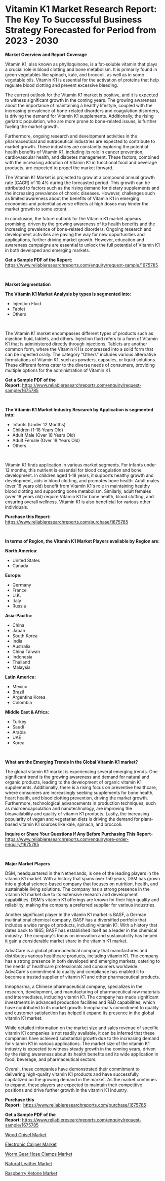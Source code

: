 <p><h1>Vitamin K1 Market Research Report: The Key To Successful Business Strategy Forecasted for Period from 2023 - 2030</h1></p><p><strong>Market Overview and Report Coverage</strong></p>
<p><p>Vitamin K1, also known as phylloquinone, is a fat-soluble vitamin that plays a crucial role in blood clotting and bone metabolism. It is primarily found in green vegetables like spinach, kale, and broccoli, as well as in some vegetable oils. Vitamin K1 is essential for the activation of proteins that help regulate blood clotting and prevent excessive bleeding.</p><p>The current outlook for the Vitamin K1 market is positive, and it is expected to witness significant growth in the coming years. The growing awareness about the importance of maintaining a healthy lifestyle, coupled with the increasing prevalence of bone-related disorders and coagulation disorders, is driving the demand for Vitamin K1 supplements. Additionally, the rising geriatric population, who are more prone to bone-related issues, is further fueling the market growth.</p><p>Furthermore, ongoing research and development activities in the pharmaceutical and nutraceutical industries are expected to contribute to market growth. These industries are constantly exploring the potential health benefits of Vitamin K1, including its role in cancer prevention, cardiovascular health, and diabetes management. These factors, combined with the increasing adoption of Vitamin K1 in functional food and beverage products, are expected to propel the market forward.</p><p>The Vitamin K1 Market is projected to grow at a compound annual growth rate (CAGR) of 10.4% during the forecasted period. This growth can be attributed to factors such as the rising demand for dietary supplements and the increasing prevalence of chronic diseases. However, challenges such as limited awareness about the benefits of Vitamin K1 in emerging economies and potential adverse effects at high doses may hinder the market growth to some extent.</p><p>In conclusion, the future outlook for the Vitamin K1 market appears promising, driven by the growing awareness of its health benefits and the increasing prevalence of bone-related disorders. Ongoing research and development activities are paving the way for new opportunities and applications, further driving market growth. However, education and awareness campaigns are essential to unlock the full potential of Vitamin K1 in both developed and emerging markets.</p></p>
<p><strong>Get a Sample PDF of the Report:</strong> <a href="https://www.reliableresearchreports.com/enquiry/request-sample/1675785">https://www.reliableresearchreports.com/enquiry/request-sample/1675785</a></p>
<p>&nbsp;</p>
<p><strong>Market Segmentation</strong></p>
<p><strong>The Vitamin K1 Market Analysis by types is segmented into:</strong></p>
<p><ul><li>Injection Fluid</li><li>Tablet</li><li>Others</li></ul></p>
<p>&nbsp;</p>
<p><p>The Vitamin K1 market encompasses different types of products such as injection fluid, tablets, and others. Injection fluid refers to a form of Vitamin K1 that is administered directly through injections. Tablets are another common form, where the Vitamin K1 is compressed into a solid form that can be ingested orally. The category "Others" includes various alternative formulations of Vitamin K1, such as powders, capsules, or liquid solutions. These different forms cater to the diverse needs of consumers, providing multiple options for the administration of Vitamin K1.</p></p>
<p><strong>Get a Sample PDF of the Report:</strong>&nbsp;<a href="https://www.reliableresearchreports.com/enquiry/request-sample/1675785">https://www.reliableresearchreports.com/enquiry/request-sample/1675785</a></p>
<p>&nbsp;</p>
<p><strong>The Vitamin K1 Market Industry Research by Application is segmented into:</strong></p>
<p><ul><li>Infants (Under 12 Months)</li><li>Children (1-18 Years Old)</li><li>Adult Male (Over 18 Years Old)</li><li>Adult Female (Over 18 Years Old)</li><li>Others</li></ul></p>
<p>&nbsp;</p>
<p><p>Vitamin K1 finds application in various market segments. For infants under 12 months, this nutrient is essential for blood coagulation and bone development. In children aged 1-18 years, it supports healthy growth and development, aids in blood clotting, and promotes bone health. Adult males (over 18 years old) benefit from Vitamin K1's role in maintaining healthy blood clotting and supporting bone metabolism. Similarly, adult females (over 18 years old) require Vitamin K1 for bone health, blood clotting, and ensuring overall wellness. Vitamin K1 is also beneficial for various other individuals.</p></p>
<p><strong>Purchase this Report:</strong>&nbsp; <a href="https://www.reliableresearchreports.com/purchase/1675785">https://www.reliableresearchreports.com/purchase/1675785</a></p>
<p>&nbsp;</p>
<p><strong>In terms of Region, the Vitamin K1 Market Players available by Region are:</strong></p>
<p>
    <p> <strong> North America: </strong>
        <ul>
            <li>United States</li>
            <li>Canada</li>
        </ul>
        </p> 
    <p> <strong> Europe: </strong>
        <ul>
            <li>Germany</li>
            <li>France</li>
            <li>U.K.</li>
            <li>Italy</li>
            <li>Russia</li>
        </ul>
        </p> 
    <p> <strong> Asia-Pacific: </strong>
        <ul>
            <li>China</li>
            <li>Japan</li>
            <li>South Korea</li>
            <li>India</li>
            <li>Australia</li>
            <li>China Taiwan</li>
            <li>Indonesia</li>
            <li>Thailand</li>
            <li>Malaysia</li>
        </ul>
        </p> 
    <p> <strong> Latin America: </strong>
        <ul>
            <li>Mexico</li>
            <li>Brazil</li>
            <li>Argentina Korea</li>
            <li>Colombia</li>
        </ul>
        </p> 
    <p> <strong> Middle East & Africa: </strong>
        <ul>
            <li>Turkey</li>
            <li>Saudi</li>
            <li>Arabia</li>
            <li>UAE</li>
            <li>Korea</li>
        </ul>
    </p>
    </p>
<p>&nbsp;</p>
<p><strong>What are the Emerging Trends in the Global Vitamin K1 market?</strong></p>
<p><p>The global vitamin K1 market is experiencing several emerging trends. One significant trend is the growing awareness and demand for natural and organic products, leading to the development of organic vitamin K1 supplements. Additionally, there is a rising focus on preventive healthcare, where consumers are increasingly seeking supplements for bone health, heart health, and blood clotting prevention, driving the market growth. Furthermore, technological advancements in production techniques, such as microencapsulation and nanotechnology, are improving the bioavailability and quality of vitamin K1 products. Lastly, the increasing popularity of vegan and vegetarian diets is driving the demand for plant-based vitamin K1 sources like kale, spinach, and broccoli.</p></p>
<p><strong>Inquire or Share Your Questions If Any Before Purchasing This Report</strong>- <a href="https://www.reliableresearchreports.com/enquiry/pre-order-enquiry/1675785">https://www.reliableresearchreports.com/enquiry/pre-order-enquiry/1675785</a></p>
<p>&nbsp;</p>
<p><strong>Major Market Players</strong></p>
<p><p>DSM, headquartered in the Netherlands, is one of the leading players in the vitamin K1 market. With a history that spans over 150 years, DSM has grown into a global science-based company that focuses on nutrition, health, and sustainable living solutions. The company has a strong presence in the vitamin K1 market due to its extensive research and development capabilities. DSM's vitamin K1 offerings are known for their high quality and reliability, making the company a preferred supplier for various industries.</p><p>Another significant player in the vitamin K1 market is BASF, a German multinational chemical company. BASF has a diversified portfolio that includes a wide range of products, including vitamin K1. With a history that dates back to 1865, BASF has established itself as a leader in the chemical industry. The company's focus on innovation and sustainability has helped it gain a considerable market share in the vitamin K1 market.</p><p>AdvaCare is a global pharmaceutical company that manufactures and distributes various healthcare products, including vitamin K1. The company has a strong presence in both developed and emerging markets, catering to the needs of healthcare professionals and consumers worldwide. AdvaCare's commitment to quality and compliance has enabled it to become a trusted supplier of vitamin K1 and other pharmaceutical products.</p><p>Innopharma, a Chinese pharmaceutical company, specializes in the research, development, and manufacturing of pharmaceutical raw materials and intermediates, including vitamin K1. The company has made significant investments in advanced production facilities and R&D capabilities, which have contributed to its market growth. Innopharma's commitment to quality and customer satisfaction has helped it expand its presence in the global vitamin K1 market.</p><p>While detailed information on the market size and sales revenue of specific vitamin K1 companies is not readily available, it can be inferred that these companies have achieved substantial growth due to the increasing demand for vitamin K1 in various applications. The market size of the vitamin K1 industry is expected to witness steady growth in the coming years, driven by the rising awareness about its health benefits and its wide application in food, beverage, and pharmaceutical sectors.</p><p>Overall, these companies have demonstrated their commitment to delivering high-quality vitamin K1 products and have successfully capitalized on the growing demand in the market. As the market continues to expand, these players are expected to maintain their competitive positions and drive further growth in the vitamin K1 industry.</p></p>
<p><strong>Purchase this Report:</strong>&nbsp;&nbsp;<a href="https://www.reliableresearchreports.com/purchase/1675785">https://www.reliableresearchreports.com/purchase/1675785</a></p>
<p></p>
<p><strong>Get a Sample PDF of the Report:</strong>&nbsp;<a href="https://www.reliableresearchreports.com/enquiry/request-sample/1675785">https://www.reliableresearchreports.com/enquiry/request-sample/1675785</a></p>
<p><p><a href="https://medium.com/@akshatreportprime/wood-chisel-market-size-cagr-trends-2024-2030-0965b5bde15e">Wood Chisel Market</a></p><p><a href="https://medium.com/@snehareportprime/electronic-caliper-market-size-market-outlook-and-market-forecast-2023-to-2030-03da1b42d422">Electronic Caliper Market</a></p><p><a href="https://medium.com/@aashish.reportprime2/worm-gear-hose-clamps-market-share-evolution-and-market-growth-trends-2023-2030-00ebdffdf0b1">Worm Gear Hose Clamps Market</a></p><p><a href="https://github.com/dringals/Market-Research-Report-List-1/blob/main/natural-leather-market.md">Natural Leather Market</a></p><p><a href="https://github.com/Paul14Anderson63/Market-Research-Report-List-1/blob/main/raspberry-ketone-market.md">Raspberry Ketone Market</a></p></p>